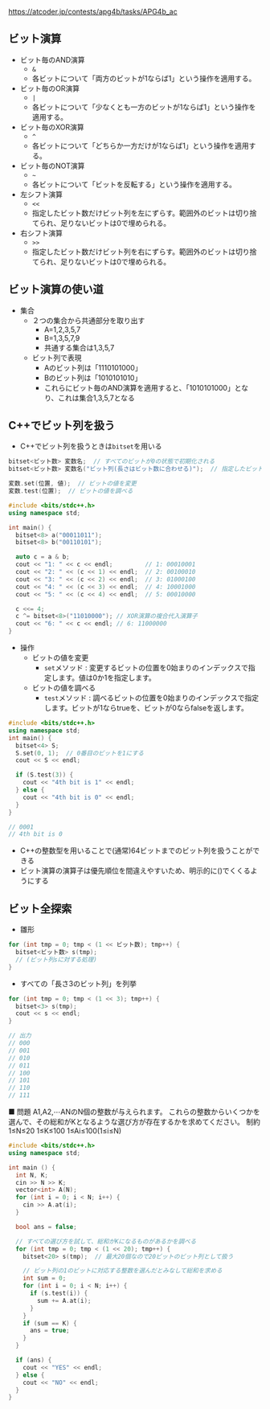 https://atcoder.jp/contests/apg4b/tasks/APG4b_ac

## ビット演算
- ビット毎のAND演算
  - `&`
  - 各ビットについて「両方のビットが1ならば1」という操作を適用する。
- ビット毎のOR演算
  - `|`
  - 各ビットについて「少なくとも一方のビットが1ならば1」という操作を適用する。
- ビット毎のXOR演算
  - `^`
  - 各ビットについて「どちらか一方だけが1ならば1」という操作を適用する。
- ビット毎のNOT演算
  - `~`
  - 各ビットについて「ビットを反転する」という操作を適用する。
- 左シフト演算
  - `<<`
  - 指定したビット数だけビット列を左にずらす。範囲外のビットは切り捨てられ、足りないビットは0で埋められる。
- 右シフト演算
  - `>>`
  - 指定したビット数だけビット列を右にずらす。範囲外のビットは切り捨てられ、足りないビットは0で埋められる。


## ビット演算の使い道
- 集合
  - ２つの集合から共通部分を取り出す
    - A=1,2,3,5,7
    - B=1,3,5,7,9
    - 共通する集合は1,3,5,7
  - ビット列で表現
    - Aのビット列は「1110101000」
    - Bのビット列は「1010101010」
    - これらにビット毎のAND演算を適用すると、「1010101000」となり、これは集合1,3,5,7となる

## C++でビット列を扱う
- C++でビット列を扱うときは`bitset`を用いる
```cpp
bitset<ビット数> 変数名;  // すべてのビットが0の状態で初期化される
bitset<ビット数> 変数名("ビット列(長さはビット数に合わせる)");  // 指定したビット列で初期化される

変数.set(位置, 値);  // ビットの値を変更
変数.test(位置);  // ビットの値を調べる
```

```cpp
#include <bits/stdc++.h>
using namespace std;

int main() {
  bitset<8> a("00011011");
  bitset<8> b("00110101");

  auto c = a & b;
  cout << "1: " << c << endl;         // 1: 00010001
  cout << "2: " << (c << 1) << endl;  // 2: 00100010
  cout << "3: " << (c << 2) << endl;  // 3: 01000100
  cout << "4: " << (c << 3) << endl;  // 4: 10001000
  cout << "5: " << (c << 4) << endl;  // 5: 00010000

  c <<= 4;
  c ^= bitset<8>("11010000"); // XOR演算の複合代入演算子
  cout << "6: " << c << endl; // 6: 11000000
}
```

- 操作
  - ビットの値を変更
    - `set`メソッド : 変更するビットの位置を0始まりのインデックスで指定します。値は0か1を指定します。
  - ビットの値を調べる
    - `test`メソッド : 調べるビットの位置を0始まりのインデックスで指定します。ビットが1ならtrueを、ビットが0ならfalseを返します。

```cpp
#include <bits/stdc++.h>
using namespace std;
int main() {
  bitset<4> S;
  S.set(0, 1);  // 0番目のビットを1にする
  cout << S << endl;

  if (S.test(3)) {
    cout << "4th bit is 1" << endl;
  } else {
    cout << "4th bit is 0" << endl;
  }
}

// 0001
// 4th bit is 0
```

- C++の整数型を用いることで(通常)64ビットまでのビット列を扱うことができる
- ビット演算の演算子は優先順位を間違えやすいため、明示的に()でくくるようにする



## ビット全探索
- 雛形
```cpp
for (int tmp = 0; tmp < (1 << ビット数); tmp++) {
  bitset<ビット数> s(tmp);
  // (ビット列sに対する処理)
}
```


- すべての「長さ3のビット列」を列挙
```cpp
for (int tmp = 0; tmp < (1 << 3); tmp++) {
  bitset<3> s(tmp);
  cout << s << endl;
}

// 出力
// 000
// 001
// 010
// 011
// 100
// 101
// 110
// 111
```

■ 問題
A1,A2,⋯ANのN個の整数が与えられます。 これらの整数からいくつかを選んで、その総和がKとなるような選び方が存在するかを求めてください。
制約
1≤N≤20
1≤K≤100
1≤Ai≤100(1≤i≤N)

```cpp
#include <bits/stdc++.h>
using namespace std;

int main () {
  int N, K;
  cin >> N >> K;
  vector<int> A(N);
  for (int i = 0; i < N; i++) {
    cin >> A.at(i);
  }

  bool ans = false;

  // すべての選び方を試して、総和がKになるものがあるかを調べる
  for (int tmp = 0; tmp < (1 << 20); tmp++) {
    bitset<20> s(tmp);  // 最大20個なので20ビットのビット列として扱う

    // ビット列の1のビットに対応する整数を選んだとみなして総和を求める
    int sum = 0;
    for (int i = 0; i < N; i++) {
      if (s.test(i)) {
        sum += A.at(i);
      }
    }
    if (sum == K) {
      ans = true;
    }
  }

  if (ans) {
    cout << "YES" << endl;
  } else {
    cout << "NO" << endl;
  }
}

```







